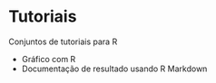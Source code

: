 # Tutoriais

Conjuntos de tutoriais para R

- Gráfico com R
- Documentação de resultado usando R Markdown